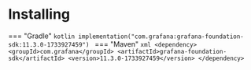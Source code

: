 # Installing

=== "Gradle"
    ```kotlin
    implementation("com.grafana:grafana-foundation-sdk:11.3.0-1733927459")
    ```
=== "Maven"
    ```xml
    <dependency>
        <groupId>com.grafana</groupId>
        <artifactId>grafana-foundation-sdk</artifactId>
        <version>11.3.0-1733927459</version>
    </dependency>
    ```
